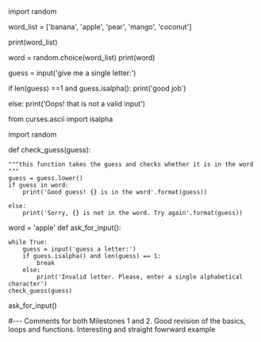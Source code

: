 <!-- # Hangman
Hangman is a classic game in which a player thinks of a word and the other player tries to guess that word within a certain amount of attempts.

This is an implementation of the Hangman game, where the computer thinks of a word and the user tries to guess it. 
 -->
<!-- Milestone 1 -->

<!-- ####### ---Code ------ -->
import random

word_list = ['banana', 'apple', 'pear', 'mango', 'coconut']

print(word_list)

word = random.choice(word_list)
print(word)

guess = input('give me a single letter:')

if len(guess) ==1 and guess.isalpha():
    print('good job')

else:
    print('Oops! that is not a valid input')





<!-- Milestone 2 -->

<!--------Code--->

from curses.ascii import isalpha

import random


def check_guess(guess):

    """this function takes the guess and checks whether it is in the word """
    guess = guess.lower()
    if guess in word:
        print('Good guess! {} is in the word'.format(guess))

    else:
        print('Sorry, {} is not in the word. Try again'.format(guess))

word = 'apple'
def ask_for_input():
    
    while True:
        guess = input('guess a letter:') 
        if guess.isalpha() and len(guess) == 1:
            break
        else:
            print('Invalid letter. Please, enter a single alphabetical character')
    check_guess(guess)

ask_for_input()



#--- Comments for both Milestones 1 and 2. Good revision of the basics, loops and functions. Interesting and straight fowrward example



